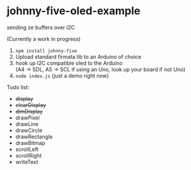 johnny-five-oled-example
========================

sending ze buffers over I2C

(Currently a work in progress)

1. `npm install johnny-five`
2. Upload standard firmata lib to an Arduino of choice
3. hook up I2C compatible oled to the Arduino  
(A4 -> SDL, A5 -> SCL if using an Uno, look up your board if not Uno)
4. `node index.js` (just a demo right now)

Todo list:
+ ~~display~~
+ ~~clearDisplay~~
+ ~~dimDisplay~~
+ drawPixel
+ drawLine
+ drawCircle
+ drawRectangle
+ drawBitmap
+ scrollLeft
+ scrollRight
+ writeText